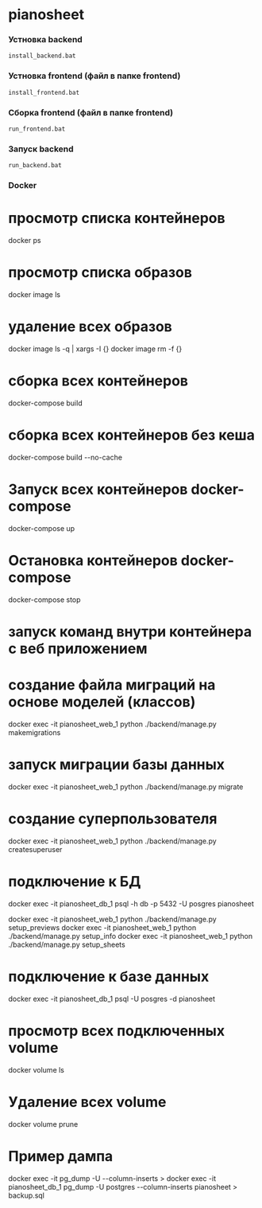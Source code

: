 # pianosheet

### Устновка backend
``` 
install_backend.bat
```

### Устновка frontend (файл в папке frontend)
```
install_frontend.bat
```

### Сборка frontend  (файл в папке frontend)
```
run_frontend.bat
```

### Запуск backend
```
run_backend.bat
```

### Docker

# просмотр списка контейнеров
docker ps

# просмотр списка образов
docker image ls
# удаление всех образов 
docker image ls -q | xargs -I {} docker image rm -f {}


# сборка всех контейнеров
docker-compose build
# сборка всех контейнеров без кеша
docker-compose build --no-cache

# Запуск всех контейнеров docker-compose
docker-compose up 
# Остановка контейнеров docker-compose
docker-compose stop

# запуск команд внутри контейнера с веб приложением

# создание файла миграций на основе моделей (классов)
docker exec -it pianosheet_web_1 python ./backend/manage.py makemigrations
# запуск миграции базы данных
docker exec -it pianosheet_web_1 python ./backend/manage.py migrate
# создание суперпользователя
docker exec -it pianosheet_web_1 python ./backend/manage.py createsuperuser
# подключение к БД
docker exec -it pianosheet_db_1 psql -h db -p 5432 -U posgres pianosheet

docker exec -it pianosheet_web_1 python ./backend/manage.py setup_previews
docker exec -it pianosheet_web_1 python ./backend/manage.py setup_info
docker exec -it pianosheet_web_1 python ./backend/manage.py setup_sheets



# подключение к базе данных 
docker exec -it pianosheet_db_1 psql -U posgres -d pianosheet

# просмотр всех подключенных volume
docker volume ls

# Удаление всех volume
docker volume prune



# Пример дампа
docker exec -it  <container>    pg_dump -U  <user>  --column-inserts <database> > <filename>
docker exec -it pianosheet_db_1 pg_dump -U postgres --column-inserts pianosheet > backup.sql
